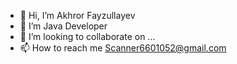 - 👋 Hi, I’m Akhror Fayzullayev
- 👀 I’m Java Developer
- 💞️ I’m looking to collaborate on ...
- 📫 How to reach me Scanner6601052@gmail.com

<!---
fayzullayev4221/fayzullayev4221 is a ✨ special ✨ repository because its `README.md` (this file) appears on your GitHub profile.
You can click the Preview link to take a look at your changes.
--->
